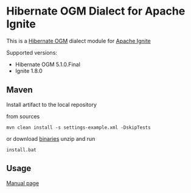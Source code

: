 # Hibernate OGM Dialect for Apache Ignite

This is a [Hibernate OGM](http://hibernate.org/ogm) dialect module for [Apache Ignite](https://ignite.apache.org)

Supported versions:
* Hibernate OGM 5.1.0.Final
* Ignite 1.8.0

## Maven

Install artifact to the local repository 

from sources

~~~~
mvn clean install -s settings-example.xml -DskipTests
~~~~

or download [binaries](https://github.com/Z-z-z-z/hibernate-ogm-ignite/raw/master/release/hibernate-ogm-ignite-5.1.0.zip)
unzip and run

~~~~
install.bat
~~~~

## Usage

[Manual page](https://github.com/Z-z-z-z/hibernate-ogm-ignite/wiki/Manual)


